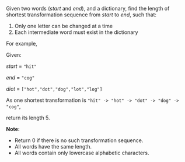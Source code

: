 Given two words (*start* and *end*), and a dictionary, find the length of shortest transformation sequence from *start* to *end*, such that:

1. Only one letter can be changed at a time
2. Each intermediate word must exist in the dictionary

For example,

Given:

*start* = `"hit"`

*end* = `"cog"`

*dict* = `["hot","dot","dog","lot","log"]`

As one shortest transformation is `"hit" -> "hot" -> "dot" -> "dog" -> "cog"`,

return its length 5.

**Note:**

 - Return 0 if there is no such transformation sequence.
 - All words have the same length.
 - All words contain only lowercase alphabetic characters.
